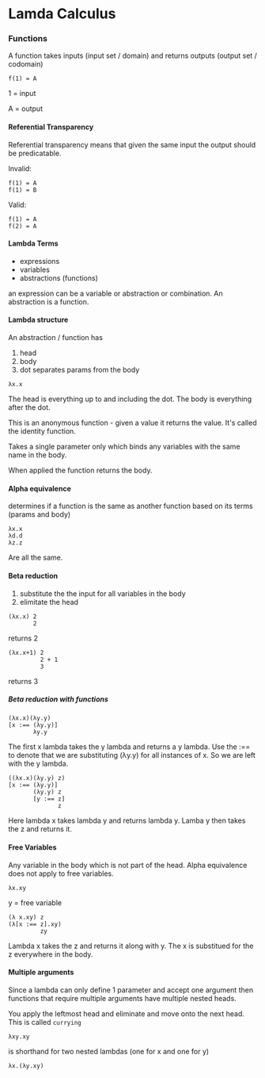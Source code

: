 # Lamda Calculus

### Functions

A function takes inputs (input set / domain) and returns outputs (output set / codomain)

```
f(1) = A
```

1 = input

A = output

#### Referential Transparency

Referential transparency means that given the same input the output should be predicatable.

Invalid:

```
f(1) = A
f(1) = B
```

Valid:

```
f(1) = A
f(2) = A
```   

#### Lambda Terms

* expressions
* variables
* abstractions (functions)

an expression can be a variable or abstraction or combination. An abstraction is a function.

#### Lambda structure

An abstraction / function has 

1. head
2. body
3. dot separates params from the body

```
λx.x
```

The head is everything up to and including the dot. The body is everything after the dot.

This is an anonymous function - given a value it returns the value. It's called the identity function.

Takes a single parameter only which binds any variables with the same name in the body.

When applied the function returns the body.

#### Alpha equivalence

determines if a function is the same as another function based on its terms (params and body)

```
λx.x
λd.d
λz.z
```

Are all the same.

#### Beta reduction

1. substitute the the input for all variables in the body
2. elimitate the head

```
(λx.x) 2
       2
```

returns 2

```
(λx.x+1) 2
         2 + 1
         3
```

returns 3

##### Beta reduction with functions

```
(λx.x)(λy.y)
[x :== (λy.y)]
       λy.y
```

The first x lambda takes the y lambda and returns a y lambda. Use the :== to denote that we are substituting (λy.y) for all instances of x. So we are left with the y lambda.

```
((λx.x)(λy.y) z)
[x :== (λy.y)]
       (λy.y) z
       [y :== z]
              z 
```

Here lambda x takes lambda y and returns lambda y. Lamba y then takes the z and returns it.

#### Free Variables

Any variable in the body which is not part of the head. Alpha equivalence does not apply to free variables.

```
λx.xy
```

y = free variable

```
(λ x.xy) z
(λ[x :== z].xy)
         zy
```

Lambda x takes the z and returns it along with y. The x is substitued for the z everywhere in the body.

#### Multiple arguments

Since a lambda can only define 1 parameter and accept one argument then functions that require multiple arguments have multiple nested heads.

You apply the leftmost head and eliminate and move onto the next head. This is called `currying`

```
λxy.xy
```

is shorthand for two nested lambdas (one for x and one for y)

```
λx.(λy.xy)
```





